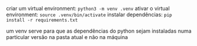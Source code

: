 criar um virtual environment: `python3 -m venv .venv`
ativar o virtual  environment: `source .venv/bin/activate`
instalar dependências: `pip install -r requirements.txt`

um venv serve para que as dependências do python sejam instaladas numa particular versão na pasta atual e não na máquina